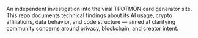 An independent investigation into the viral TPOTMON card generator site. This repo documents technical findings about its AI usage, crypto affiliations, data behavior, and code structure — aimed at clarifying community concerns around privacy, blockchain, and creator intent.
